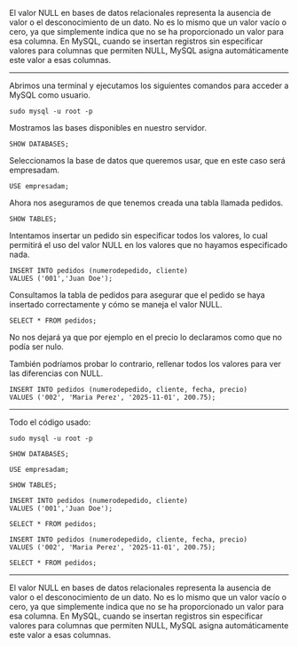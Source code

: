 El valor NULL en bases de datos relacionales representa la ausencia de valor o el desconocimiento de un dato. No es lo mismo que un valor vacío o cero, ya que simplemente indica que no se ha proporcionado un valor para esa columna. En MySQL, cuando se insertan registros sin especificar valores para columnas que permiten NULL, MySQL asigna automáticamente este valor a esas columnas.

---

Abrimos una terminal y ejecutamos los siguientes comandos para acceder a MySQL como usuario.

```
sudo mysql -u root -p
```

Mostramos las bases disponibles en nuestro servidor.

```
SHOW DATABASES;
```

Seleccionamos la base de datos que queremos usar, que en este caso será empresadam.

```
USE empresadam;
```

Ahora nos aseguramos de que tenemos creada una tabla llamada pedidos.

```
SHOW TABLES;
```

Intentamos insertar un pedido sin especificar todos los valores, lo cual permitirá el uso del valor NULL en los valores que no hayamos especificado nada.

```
INSERT INTO pedidos (numerodepedido, cliente) 
VALUES ('001','Juan Doe');
```

Consultamos la tabla de pedidos para asegurar que el pedido se haya insertado correctamente y cómo se maneja el valor NULL.

```
SELECT * FROM pedidos;
```

No nos dejará ya que por ejemplo en el precio lo declaramos como que no podía ser nulo.

También podríamos probar lo contrario, rellenar todos los valores para ver las diferencias con NULL.

```
INSERT INTO pedidos (numerodepedido, cliente, fecha, precio)
VALUES ('002', 'Maria Perez', '2025-11-01', 200.75);
```

---

Todo el código usado:

```
sudo mysql -u root -p

SHOW DATABASES;

USE empresadam;

SHOW TABLES;

INSERT INTO pedidos (numerodepedido, cliente) 
VALUES ('001','Juan Doe');

SELECT * FROM pedidos;

INSERT INTO pedidos (numerodepedido, cliente, fecha, precio)
VALUES ('002', 'Maria Perez', '2025-11-01', 200.75);

SELECT * FROM pedidos;
```

---

El valor NULL en bases de datos relacionales representa la ausencia de valor o el desconocimiento de un dato. No es lo mismo que un valor vacío o cero, ya que simplemente indica que no se ha proporcionado un valor para esa columna. En MySQL, cuando se insertan registros sin especificar valores para columnas que permiten NULL, MySQL asigna automáticamente este valor a esas columnas.

